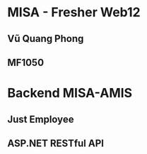 ﻿# MISA - Fresher Web12
## Vũ Quang Phong
## MF1050

# Backend MISA-AMIS
## Just Employee
## ASP.NET RESTful API
